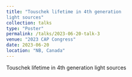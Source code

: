 ```yaml
---
title: "Touschek lifetime in 4th generation
light sources"
collection: talks
type: "Poster"
permalink: /talks/2023-06-20-talk-3
venue: "2023 CAP Congress"
date: 2023-06-20
location: "NB, Canada"
---
```


Touschek lifetime in 4th generation light sources
